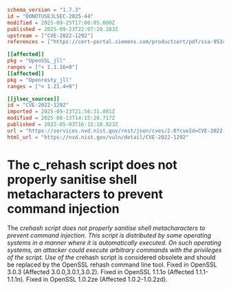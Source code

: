 ```toml
schema_version = "1.7.3"
id = "DONOTUSEJLSEC-2025-44"
modified = 2025-09-25T17:06:05.000Z
published = 2025-09-23T22:07:20.283Z
upstream = ["CVE-2022-1292"]
references = ["https://cert-portal.siemens.com/productcert/pdf/ssa-953464.pdf", "https://git.openssl.org/gitweb/?p=openssl.git%3Ba=commitdiff%3Bh=1ad73b4d27bd8c1b369a3cd453681d3a4f1bb9b2", "https://git.openssl.org/gitweb/?p=openssl.git%3Ba=commitdiff%3Bh=548d3f280a6e737673f5b61fce24bb100108dfeb", "https://git.openssl.org/gitweb/?p=openssl.git%3Ba=commitdiff%3Bh=e5fd1728ef4c7a5bf7c7a7163ca60370460a6e23", "https://lists.debian.org/debian-lts-announce/2022/05/msg00019.html", "https://lists.fedoraproject.org/archives/list/package-announce%40lists.fedoraproject.org/message/VX4KWHPMKYJL6ZLW4M5IU7E5UV5ZWJQU/", "https://lists.fedoraproject.org/archives/list/package-announce%40lists.fedoraproject.org/message/ZNU5M7BXMML26G3GPYKFGQYPQDRSNKDD/", "https://psirt.global.sonicwall.com/vuln-detail/SNWLID-2022-0011", "https://security.gentoo.org/glsa/202210-02", "https://security.netapp.com/advisory/ntap-20220602-0009/", "https://security.netapp.com/advisory/ntap-20220729-0004/", "https://www.debian.org/security/2022/dsa-5139", "https://www.openssl.org/news/secadv/20220503.txt", "https://www.oracle.com/security-alerts/cpujul2022.html", "https://cert-portal.siemens.com/productcert/pdf/ssa-953464.pdf", "https://git.openssl.org/gitweb/?p=openssl.git%3Ba=commitdiff%3Bh=1ad73b4d27bd8c1b369a3cd453681d3a4f1bb9b2", "https://git.openssl.org/gitweb/?p=openssl.git%3Ba=commitdiff%3Bh=548d3f280a6e737673f5b61fce24bb100108dfeb", "https://git.openssl.org/gitweb/?p=openssl.git%3Ba=commitdiff%3Bh=e5fd1728ef4c7a5bf7c7a7163ca60370460a6e23", "https://gitlab.com/fraf0/cve-2022-1292-re_score-analysis", "https://lists.debian.org/debian-lts-announce/2022/05/msg00019.html", "https://lists.fedoraproject.org/archives/list/package-announce%40lists.fedoraproject.org/message/VX4KWHPMKYJL6ZLW4M5IU7E5UV5ZWJQU/", "https://lists.fedoraproject.org/archives/list/package-announce%40lists.fedoraproject.org/message/ZNU5M7BXMML26G3GPYKFGQYPQDRSNKDD/", "https://psirt.global.sonicwall.com/vuln-detail/SNWLID-2022-0011", "https://security.gentoo.org/glsa/202210-02", "https://security.netapp.com/advisory/ntap-20220602-0009/", "https://security.netapp.com/advisory/ntap-20220729-0004/", "https://www.debian.org/security/2022/dsa-5139", "https://www.openssl.org/news/secadv/20220503.txt", "https://www.oracle.com/security-alerts/cpujul2022.html"]

[[affected]]
pkg = "OpenSSL_jll"
ranges = ["< 1.1.16+0"]
[[affected]]
pkg = "Openresty_jll"
ranges = ["< 1.21.4+0"]

[[jlsec_sources]]
id = "CVE-2022-1292"
imported = 2025-09-23T21:56:31.081Z
modified = 2025-08-13T14:15:28.717Z
published = 2022-05-03T16:15:18.823Z
url = "https://services.nvd.nist.gov/rest/json/cves/2.0?cveId=CVE-2022-1292"
html_url = "https://nvd.nist.gov/vuln/detail/CVE-2022-1292"
```

# The c_rehash script does not properly sanitise shell metacharacters to prevent command injection

The c*rehash script does not properly sanitise shell metacharacters to prevent command injection. This script is distributed by some operating systems in a manner where it is automatically executed. On such operating systems, an attacker could execute arbitrary commands with the privileges of the script. Use of the c*rehash script is considered obsolete and should be replaced by the OpenSSL rehash command line tool. Fixed in OpenSSL 3.0.3 (Affected 3.0.0,3.0.1,3.0.2). Fixed in OpenSSL 1.1.1o (Affected 1.1.1-1.1.1n). Fixed in OpenSSL 1.0.2ze (Affected 1.0.2-1.0.2zd).


